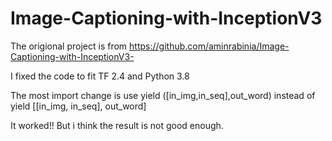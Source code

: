 # Image-Captioning-with-InceptionV3

The origional project is from https://github.com/aminrabinia/Image-Captioning-with-InceptionV3-

I fixed the code to fit TF 2.4 and Python 3.8 

The most import change is 
use yield ([in_img,in_seq],out_word)
instead of 
yield [[in_img, in_seq], out_word]


It worked!!
But i think the result is not good enough.
